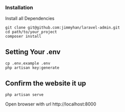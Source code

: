 ### Installation

Install all Dependencies

```
git clone git@github.com:jimmyhan/laravel-admin.git
cd path/to/your_project
composer install
```

## Setting Your .env

```
cp .env.example .env
php artisan key:generate
```

## Confirm the website it up

```
php artisan serve
```
Open browser with url http://localhost:8000